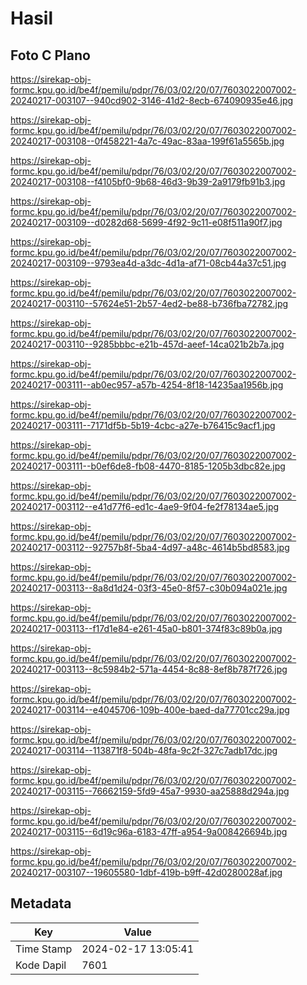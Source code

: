 # Hasil

## Foto C Plano

https://sirekap-obj-formc.kpu.go.id/be4f/pemilu/pdpr/76/03/02/20/07/7603022007002-20240217-003107--940cd902-3146-41d2-8ecb-674090935e46.jpg

https://sirekap-obj-formc.kpu.go.id/be4f/pemilu/pdpr/76/03/02/20/07/7603022007002-20240217-003108--0f458221-4a7c-49ac-83aa-199f61a5565b.jpg

https://sirekap-obj-formc.kpu.go.id/be4f/pemilu/pdpr/76/03/02/20/07/7603022007002-20240217-003108--f4105bf0-9b68-46d3-9b39-2a9179fb91b3.jpg

https://sirekap-obj-formc.kpu.go.id/be4f/pemilu/pdpr/76/03/02/20/07/7603022007002-20240217-003109--d0282d68-5699-4f92-9c11-e08f511a90f7.jpg

https://sirekap-obj-formc.kpu.go.id/be4f/pemilu/pdpr/76/03/02/20/07/7603022007002-20240217-003109--9793ea4d-a3dc-4d1a-af71-08cb44a37c51.jpg

https://sirekap-obj-formc.kpu.go.id/be4f/pemilu/pdpr/76/03/02/20/07/7603022007002-20240217-003110--57624e51-2b57-4ed2-be88-b736fba72782.jpg

https://sirekap-obj-formc.kpu.go.id/be4f/pemilu/pdpr/76/03/02/20/07/7603022007002-20240217-003110--9285bbbc-e21b-457d-aeef-14ca021b2b7a.jpg

https://sirekap-obj-formc.kpu.go.id/be4f/pemilu/pdpr/76/03/02/20/07/7603022007002-20240217-003111--ab0ec957-a57b-4254-8f18-14235aa1956b.jpg

https://sirekap-obj-formc.kpu.go.id/be4f/pemilu/pdpr/76/03/02/20/07/7603022007002-20240217-003111--7171df5b-5b19-4cbc-a27e-b76415c9acf1.jpg

https://sirekap-obj-formc.kpu.go.id/be4f/pemilu/pdpr/76/03/02/20/07/7603022007002-20240217-003111--b0ef6de8-fb08-4470-8185-1205b3dbc82e.jpg

https://sirekap-obj-formc.kpu.go.id/be4f/pemilu/pdpr/76/03/02/20/07/7603022007002-20240217-003112--e41d77f6-ed1c-4ae9-9f04-fe2f78134ae5.jpg

https://sirekap-obj-formc.kpu.go.id/be4f/pemilu/pdpr/76/03/02/20/07/7603022007002-20240217-003112--92757b8f-5ba4-4d97-a48c-4614b5bd8583.jpg

https://sirekap-obj-formc.kpu.go.id/be4f/pemilu/pdpr/76/03/02/20/07/7603022007002-20240217-003113--8a8d1d24-03f3-45e0-8f57-c30b094a021e.jpg

https://sirekap-obj-formc.kpu.go.id/be4f/pemilu/pdpr/76/03/02/20/07/7603022007002-20240217-003113--f17d1e84-e261-45a0-b801-374f83c89b0a.jpg

https://sirekap-obj-formc.kpu.go.id/be4f/pemilu/pdpr/76/03/02/20/07/7603022007002-20240217-003113--8c5984b2-571a-4454-8c88-8ef8b787f726.jpg

https://sirekap-obj-formc.kpu.go.id/be4f/pemilu/pdpr/76/03/02/20/07/7603022007002-20240217-003114--e4045706-109b-400e-baed-da77701cc29a.jpg

https://sirekap-obj-formc.kpu.go.id/be4f/pemilu/pdpr/76/03/02/20/07/7603022007002-20240217-003114--113871f8-504b-48fa-9c2f-327c7adb17dc.jpg

https://sirekap-obj-formc.kpu.go.id/be4f/pemilu/pdpr/76/03/02/20/07/7603022007002-20240217-003115--76662159-5fd9-45a7-9930-aa25888d294a.jpg

https://sirekap-obj-formc.kpu.go.id/be4f/pemilu/pdpr/76/03/02/20/07/7603022007002-20240217-003115--6d19c96a-6183-47ff-a954-9a008426694b.jpg

https://sirekap-obj-formc.kpu.go.id/be4f/pemilu/pdpr/76/03/02/20/07/7603022007002-20240217-003107--19605580-1dbf-419b-b9ff-42d0280028af.jpg


## Metadata

| Key        | Value               |
| ---------- | ------------------- |
| Time Stamp | 2024-02-17 13:05:41 |
| Kode Dapil | 7601                |



